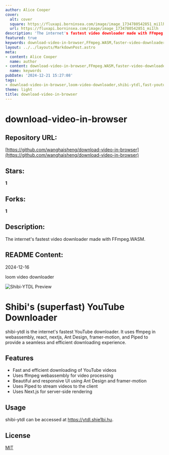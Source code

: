 ```yaml
---
author: Alice Cooper
cover:
  alt: cover
  square: https://fluxapi.borninsea.com/image/image_1734780542851_mi1lh
  url: https://fluxapi.borninsea.com/image/image_1734780542851_mi1lh
description: 'The internet's fastest video downloader made with FFmpeg.WASM.'
featured: true
keywords: download-video-in-browser,FFmpeg.WASM,faster-video-downloader,loom-video-downloader,Shibi's-superfast-YouTube-Downloader,ffmpeg-webassembly,react,Nextjs,Ant-Design,framer-motion,Piped,server-side-rendering,MIT-license
layout: ../../layouts/MarkdownPost.astro
meta:
- content: Alice Cooper
  name: author
- content: download-video-in-browser,FFmpeg.WASM,faster-video-downloader,loom-video-downloader,Shibi's-superfast-YouTube-Downloader,ffmpeg-webassembly,react,Nextjs,Ant-Design,framer-motion,Piped,server-side-rendering,MIT-license
  name: keywords
pubDate: '2024-12-21 15:27:08'
tags:
- download-video-in-browser,loom-video-downloader,shibi-ytdl,fast-youtube-downloader,ffmpeg,webassembly,react,nextjs,ant-design,framer-motion,piped,server-side-rendering,MIT-license
theme: light
title: download-video-in-browser
---
```


# download-video-in-browser

## Repository URL: 
[https://github.com/wanghaisheng/download-video-in-browser](https://github.com/wanghaisheng/download-video-in-browser)

## Stars: 
**1**

## Forks: 
**1**

## Description: 
The internet's fastest video downloader made with FFmpeg.WASM.

## README Content: 
2024-12-16

loom video downloader


![Shibi-YTDL Preview](https://i.imgur.com/71zE72J.gif)

# Shibi's (superfast) YouTube Downloader

shibi-ytdl is the internet's fastest YouTube downloader. It uses ffmpeg in webassembly, react, nextjs, Ant Design, framer-motion, and Piped to provide a seamless and efficient downloading experience.

## Features

- Fast and efficient downloading of YouTube videos
- Uses ffmpeg webassembly for video processing
- Beautiful and responsive UI using Ant Design and framer-motion
- Uses Piped to stream videos to the client
- Uses Next.js for server-side rendering

## Usage

shibi-ytdl can be accessed at https://ytdl.shie1bi.hu.

## License

[MIT](https://opensource.org/licenses/MIT)

